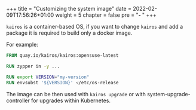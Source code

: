 +++
title = "Customizing the system image"
date = 2022-02-09T17:56:26+01:00
weight = 5
chapter = false
pre = "<b>- </b>"
+++

`kairos` is a container-based OS, if you want to change `kairos` and add a package it is required to build only a docker image.

For example:

```Dockerfile
FROM quay.io/kairos/kairos:opensuse-latest

RUN zypper in -y ...

RUN export VERSION="my-version"
RUN envsubst '${VERSION}' </etc/os-release
```

The image can be then used with `kairos upgrade` or with system-upgrade-controller for upgrades within Kubernetes.